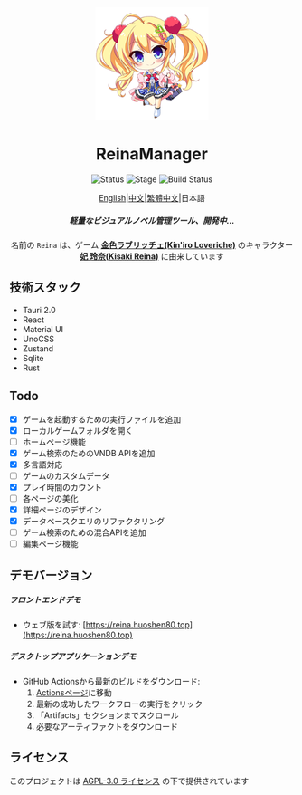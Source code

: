 <div align="center">
  <div style="width:200px">
    <a href="https://vndb.org/c64303">
      <img src="src-tauri/icons/reina.png" alt="Reina">
    </a>
  </div>

<h1>ReinaManager</h1>

![Status](https://img.shields.io/badge/status-active-brightgreen) ![Stage](https://img.shields.io/badge/stage-beta-blue) ![Build Status](https://github.com/huoshen80/ReinaManager/actions/workflows/build.yml/badge.svg)

<p align="center"><a href="./README.md">English</a>|<a href="./README.zh_CN.md">中文</a>|<a href="./README.zh_TW.md">繁體中文</a>|日本語</p>

<h5>軽量なビジュアルノベル管理ツール、開発中...</h5>

名前の `Reina` は、ゲーム <a href="https://vndb.org/v21852"><b>金色ラブリッチェ(Kin'iro Loveriche)</b></a> のキャラクター <a href="https://vndb.org/c64303"><b>妃 玲奈(Kisaki Reina)</b></a> に由来しています

</div>

## 技術スタック

- Tauri 2.0
- React
- Material UI
- UnoCSS
- Zustand
- Sqlite
- Rust

## Todo

- [x] ゲームを起動するための実行ファイルを追加
- [x] ローカルゲームフォルダを開く
- [ ] ホームページ機能
- [x] ゲーム検索のためのVNDB APIを追加
- [x] 多言語対応
- [ ] ゲームのカスタムデータ
- [x] プレイ時間のカウント
- [ ] 各ページの美化
- [x] 詳細ページのデザイン
- [x] データベースクエリのリファクタリング
- [ ] ゲーム検索のための混合APIを追加
- [ ] 編集ページ機能

## デモバージョン

##### フロントエンドデモ
- ウェブ版を試す: [https://reina.huoshen80.top](https://reina.huoshen80.top)

##### デスクトップアプリケーションデモ
- GitHub Actionsから最新のビルドをダウンロード:
  1. [Actionsページ](https://github.com/huoshen80/ReinaManager/actions/workflows/build.yml)に移動
  2. 最新の成功したワークフローの実行をクリック
  3. 「Artifacts」セクションまでスクロール
  4. 必要なアーティファクトをダウンロード

## ライセンス

このプロジェクトは [AGPL-3.0 ライセンス](https://github.com/huoshen80/ReinaManager#AGPL-3.0-1-ov-file) の下で提供されています
